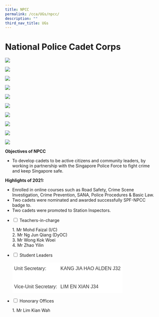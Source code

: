 ```yaml
---
title: NPCC
permalink: /cca/UGs/npcc/
description: ""
third_nav_title: UGs
---
```

# **National Police Cadet Corps**

![](/images/Visit-to-Police-Coast-Guard-768x1024.jpg)

![](/images/Cadet-Revolver-Shooting.jpg)

![](/images/Civil-Defence-Fire-Fighting-course.jpg)

![](/images/CPIB-course.jpg)

![](/images/Inter-Unit-Drill-Competition-2019.jpg)

![](/images/Sec4-cadets-in-drill-formation.jpg)

![](/images/Stretching-exercise.jpg)

![](/images/Heritage-site-visits.jpg)

![](/images/Online-course.jpg)

![](/images/Sec1-cadets-learn-how-to-wear-attire.jpg)


**Objectives of NPCC**

*   To develop cadets to be active citizens and community leaders, by working in partnership with the Singapore Police Force to fight crime and keep Singapore safe.

**Highlights of 2021:**

*   Enrolled in online courses such as Road Safety, Crime Scene Investigation, Crime Prevention, SANA, Police Procedures & Basic Law.
*   Two cadets were nominated and awarded successfully SPF-NPCC badge to.
*   Two cadets were promoted to Station Inspectors.







<ul class="jekyllcodex_accordion">
  <li>
    <input type="checkbox" id="accordion1">
    <label for="accordion1">Teachers-in-charge</label>
    <div>
			<p>1. Mr Mohd Faizal (I/C)<br>2. Mr Ng Jun Qiang (DyOC)<br>3. Mr Wong Kok Woei<br>4. Mr Zhao Yilin</p>
    </div>
	</li>
	  <li>
    <input type="checkbox" id="accordion2">
    <label for="accordion2">Student Leaders</label>
    <div>
			<p><table style="border-collapse:collapse;border-spacing:0" class="tg"><thead><tr><th style="background-color:#ffffff;border-color:#ffffff;border-style:solid;border-width:1px;color:#333333;font-family:Arial, sans-serif;font-size:medium;font-weight:normal;overflow:hidden;padding:10px 5px;text-align:left;vertical-align:middle;word-break:normal">Unit Secretary:</th><th style="background-color:#ffffff;border-color:#ffffff;border-style:solid;border-width:1px;color:#333333;font-family:Arial, sans-serif;font-size:medium;font-weight:normal;overflow:hidden;padding:10px 5px;text-align:left;vertical-align:middle;word-break:normal">KANG JIA HAO ALDEN J32</th></tr></thead><tbody><tr><td style="background-color:#ffffff;border-color:#ffffff;border-style:solid;border-width:1px;color:#333333;font-family:Arial, sans-serif;font-size:medium;overflow:hidden;padding:10px 5px;text-align:left;vertical-align:middle;word-break:normal"></td><td style="background-color:#ffffff;border-color:#ffffff;border-style:solid;border-width:1px;color:#333333;font-family:Arial, sans-serif;font-size:medium;overflow:hidden;padding:10px 5px;text-align:left;vertical-align:middle;word-break:normal"></td></tr><tr><td style="background-color:#ffffff;border-color:#ffffff;border-style:solid;border-width:1px;color:#333333;font-family:Arial, sans-serif;font-size:medium;overflow:hidden;padding:10px 5px;text-align:left;vertical-align:middle;word-break:normal">Vice-Unit Secretary:</td><td style="background-color:#ffffff;border-color:#ffffff;border-style:solid;border-width:1px;color:#333333;font-family:Arial, sans-serif;font-size:medium;overflow:hidden;padding:10px 5px;text-align:left;vertical-align:middle;word-break:normal">LIM EN XIAN J34</td></tr></tbody></table></p>
    </div>
	</li>
	<li>
    <input type="checkbox" id="accordion3">
    <label for="accordion3">Honorary Offices</label>
    <div>
			<p>1.  Mr Lim Kian Wah</p>
    </div>
	</li>
			</ul>